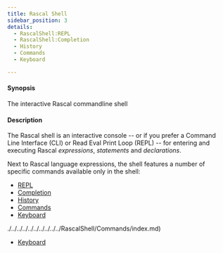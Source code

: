 ```yaml
---
title: Rascal Shell
sidebar_position: 3
details:
  - RascalShell:REPL
  - RascalShell:Completion
  - History
  - Commands
  - Keyboard

---
```


#### Synopsis

The interactive Rascal commandline shell

#### Description

The Rascal shell is an interactive console -- or if you prefer a Command Line Interface (CLI) or
Read Eval Print Loop (REPL) -- for entering and executing 
Rascal _expressions_, _statements_ and _declarations_.

Next to Rascal language expressions, the shell features a number of specific commands available
only in the shell:

* [REPL](../RascalShell/REPL/index.md)
* [Completion](../RascalShell/Completion/index.md)
* [History](../RascalShell/History/index.md)
* [Commands](../RascalShell/Commands/index.md)
* [Keyboard](../RascalShell/Keyboard/index.md)

./../../../../../../../../../RascalShell/Commands/index.md)
* [Keyboard](../../../../../../../../../../RascalShell/Keyboard/index.md)


